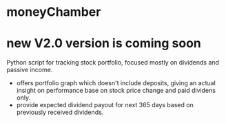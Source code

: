 # moneyChamber

# new V2.0 version is coming soon
Python script for tracking stock portfolio, focused mostly on dividends and passive income.
- offers portfolio graph which doesn't include deposits, giving an actual insight on performance base on stock price change and paid dividens only.
- provide expected dividend payout for next 365 days based on previously received dividends.


